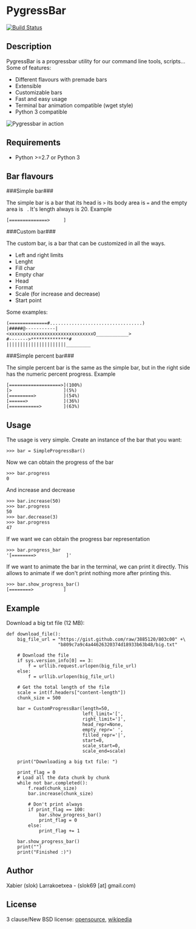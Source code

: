 PygressBar
==========

[![Build Status](https://secure.travis-ci.org/slok/pygressbar.png)](http://travis-ci.org/slok/pygressbar)

Description
-----------

PygressBar is a progressbar utility for our command line tools, 
scripts... Some of features:

* Different flavours with premade bars
* Extensible
* Customizable bars
* Fast and easy usage
* Terminal bar animation compatible (wget style)
* Python 3 compatible


![Pygressbar in action](https://raw.github.com/gist/3885420/c17da8949fcb6192cf5c656ea8703cc3d487460a/pygress.png "Pygressbar in action")  


Requirements
------------
* Python >=2.7 or Python 3


Bar flavours
-----------

###Simple bar###

The simple bar is a bar that its head is `>` its body area is `=` and 
the empty area is ` `. It's length always is 20. Example

    [==============>     ]


###Custom bar###

The custom bar, is a bar that can be customized in all the ways.

* Left and right limits
* Lenght
* Fill char
* Empty char
* Head
* Format
* Scale (for increase and decrease)
* Start point

Some examples:

    (==============#..................................)
    |#####@-----------|
    <xxxxxxxxxxxxxxxxxxxxxxxxxxxxxxxO____________>
    #------->**************#
    ||||||||||||||||||||||_________


###Simple percent bar###

The simple percent bar is the same as the simple bar, but in the right side
has the numeric percent progress. Example

    [===================>](100%)
    [>                   ](5%)
    [=========>          ](54%)
    [======>             ](36%)
    [===========>        ](63%)


Usage
-----

The usage is very simple. Create an instance of the bar that you want:

    >>> bar = SimpleProgressBar()

Now we can obtain the progress of the bar

    >>> bar.progress  
    0

And increase and decrease

    >>> bar.increase(50)
    >>> bar.progress
    50
    >>> bar.decrease(3) 
    >>> bar.progress
    47

If we want we can obtain the progress bar representation

    >>> bar.progress_bar
    '[========>           ]'

If we want to animate the bar in the terminal, we can print it directly. This
allows to animate if we don't print nothing more after printing this.

    >>> bar.show_progress_bar()
    [========>           ]

Example
-------

Download a big txt file (12 MB):

    def download_file():
        big_file_url = "https://gist.github.com/raw/3885120/803c00" +\
                       "b809c7a9c4a44626320374d18933b63b48/big.txt"

        # Download the file
        if sys.version_info[0] == 3:
            f = urllib.request.urlopen(big_file_url)
        else:
            f = urllib.urlopen(big_file_url)

        # Get the total length of the file
        scale = int(f.headers["content-length"])
        chunk_size = 500

        bar = CustomProgressBar(length=50,
                                left_limit='[',
                                right_limit=']',
                                head_repr=None,
                                empty_repr=' ',
                                filled_repr='|',
                                start=0,
                                scale_start=0,
                                scale_end=scale)

        print("Downloading a big txt file: ")

        print_flag = 0
        # Load all the data chunk by chunk
        while not bar.completed():
            f.read(chunk_size)
            bar.increase(chunk_size)

            # Don't print always
            if print_flag == 100:
                bar.show_progress_bar()
                print_flag = 0
            else:
                print_flag += 1

        bar.show_progress_bar()
        print("")
        print("Finished :)")


Author
------

Xabier (slok) Larrakoetxea - (slok69 [at] gmail.com)

License
-------
3 clause/New BSD license: 
[opensource](http://www.opensource.org/licenses/BSD-3-Clause), 
[wikipedia](http://en.wikipedia.org/wiki/BSD_licenses)
